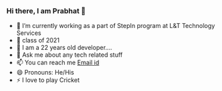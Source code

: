 ### Hi there, I am Prabhat 👋

- 🔭 I’m currently working as a part of StepIn program at L&T Technology Services
- 🌱 class of 2021
- 👯 I am a 22 years old developer....
- 💬 Ask me about any tech related stuff
- 📫 You can reach me [Email id](https://mail.google.com/mail/u/0/?tab=rm&ogbl#inbox)
- 😄 Pronouns: He/His
- ⚡ I love to play Cricket
